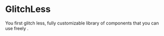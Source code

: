 # GlitchLess
You first glitch less, fully customizable library of components that you can use freely . 
